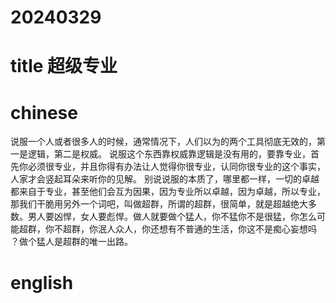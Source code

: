 
# 20240329

# title 超级专业

# chinese 

说服一个人或者很多人的时候，通常情况下，人们以为的两个工具彻底无效的，第一是逻辑，第二是权威。
说服这个东西靠权威靠逻辑是没有用的，要靠专业，首先你必须很专业，并且你得有办法让人觉得你很专业，认同你很专业的这个事实，人家才会竖起耳朵来听你的见解。 别说说服的本质了，哪里都一样，一切的卓越都来自于专业，甚至他们会互为因果，因为专业所以卓越，因为卓越，所以专业，那我们干脆用另外一个词吧，叫做超群，所谓的超群，很简单，就是超越绝大多数。男人要凶悍，女人要彪悍。做人就要做个猛人，你不猛你不是很猛，你怎么可能超群，你不超群，你泯人众人，你还想有不普通的生活，你这不是痴心妄想吗 ？做个猛人是超群的唯一出路。
# english

